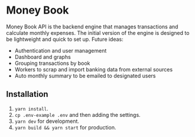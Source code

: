 # Money Book

Money Book API is the backend engine that manages transactions and calculate monthly expenses. The initial version of the engine is designed to be lightweight and quick to set up. Future ideas:

- Authentication and user management
- Dashboard and graphs
- Grouping transactions by book
- Workers to scrap and import banking data from external sources
- Auto monthly summary to be emailed to designated users

## Installation

1. `yarn install`.
2. `cp .env-example .env` and then adding the settings.
3. `yarn dev` for development.
4. `yarn build && yarn start` for production.